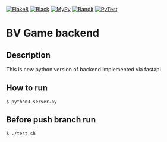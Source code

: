 [![Flake8](https://github.com/BattleVerseIo/GameBack/actions/workflows/flake8.yml/badge.svg)](https://github.com/BattleVerseIo/GameBack/actions/workflows/flake8.yml)
[![Black](https://github.com/BattleVerseIo/GameBack/actions/workflows/black.yml/badge.svg)](https://github.com/BattleVerseIo/GameBack/actions/workflows/black.yml)
[![MyPy](https://github.com/BattleVerseIo/GameBack/actions/workflows/mypy.yml/badge.svg)](https://github.com/BattleVerseIo/GameBack/actions/workflows/mypy.yml)
[![Bandit](https://github.com/BattleVerseIo/GameBack/actions/workflows/bandit.yml/badge.svg)](https://github.com/BattleVerseIo/GameBack/actions/workflows/bandit.yml)
[![PyTest](https://github.com/BattleVerseIo/GameBack/actions/workflows/pytest.yml/badge.svg)](https://github.com/BattleVerseIo/GameBack/actions/workflows/pytest.yml)

# BV Game backend

## Description
This is new python version of backend implemented via fastapi


## How to run  

    $ python3 server.py

## Before push branch run
    $ ./test.sh
